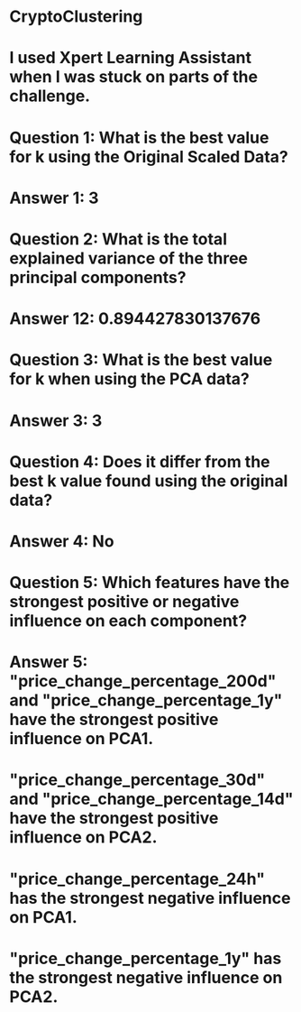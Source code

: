 # CryptoClustering

# I used Xpert Learning Assistant when I was stuck on parts of the challenge.

# Question 1: What is the best value for k using the Original Scaled Data?
# Answer 1: 3

# Question 2: What is the total explained variance of the three principal components?
# Answer 12: 0.894427830137676

# Question 3: What is the best value for k when using the PCA data?
# Answer 3: 3

# Question 4: Does it differ from the best k value found using the original data?
# Answer 4: No

# Question 5: Which features have the strongest positive or negative influence on each component?
# Answer 5: "price_change_percentage_200d" and "price_change_percentage_1y" have the strongest positive influence on PCA1. 
#           "price_change_percentage_30d" and "price_change_percentage_14d" have the strongest positive influence on PCA2. 
#           "price_change_percentage_24h" has the strongest negative influence on PCA1. 
#           "price_change_percentage_1y" has the strongest negative influence on PCA2.